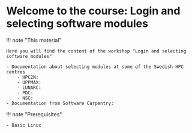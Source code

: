 # Welcome to the course: Login and selecting software modules 

!!! note "This material" 

    Here you will find the content of the workshop "Login and selecting software modules" 

    - Documentation about selecting modules at some of the Swedish HPC centres 
        - HPC2N: 
        - UPPMAX:
        - LUNARC: 
        - PDC:
        - NSC: 
    - Documentation from Software Carpentry: 

!!! note "Prerequisites"

    - Basic Linux 

    
